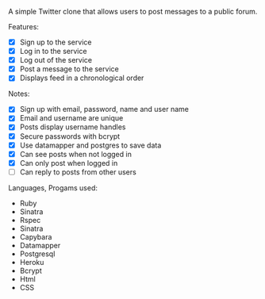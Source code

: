 A simple Twitter clone that allows users to post messages to a public forum. 

Features:
- [x] Sign up to the service
- [x] Log in to the service
- [x] Log out of the service
- [x] Post a message to the service
- [x] Displays feed in a chronological order

Notes:
- [x] Sign up with email, password, name and user name
- [x] Email and username are unique
- [x] Posts display username handles 
- [x] Secure passwords with bcrypt
- [x] Use datamapper and postgres to save data
- [x] Can see posts when not logged in
- [x] Can only post when logged in
- [ ] Can reply to posts from other users

Languages, Progams used:
- Ruby
- Sinatra
- Rspec
- Sinatra
- Capybara
- Datamapper
- Postgresql
- Heroku
- Bcrypt
- Html
- CSS

